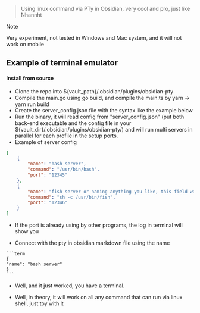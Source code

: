 > Using linux command via PTy in Obsidian, very cool and pro, just like Nhannht

>[!note]
> Very experiment, not tested in Windows and Mac system, and it will not work on mobile

## Example of terminal emulator
#### Install from source
- Clone the repo into ${vault_path}/.obsidian/plugins/obsidian-pty
- Compile the main.go using go build, and compile the main.ts by yarn -> yarn run build
- Create the server_config.json file with the syntax like the example below
- Run the binary, it will read config from "server_config.json" (put both back-end executable and the config file in your ${vault_dir}/.obsidian/plugins/obsidian-pty/) and will run multi servers in parallel for each profile in the setup ports.
- Example of server config
```json
[
	{
		"name": "bash server",
		"command": "/usr/bin/bash",
		"port": "12345"
	},
	{
		"name": "fish server or naming anything you like, this field was treated like an id",
		"command": "sh -c /usr/bin/fish",
		"port": "12346"
	}
]

```

- If the port is already using by other programs, the log in terminal will show you

- Connect with the pty in obsidian markdown file using the name
````
```term
{
"name": "bash server"
}
```
````

- Well, and it just worked, you have a terminal. 

- Well, in theory, it will work on all any command that can run via linux shell, just toy with it
